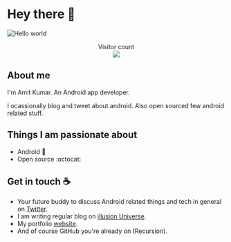 # Hey there :wave:

<img src="https://github.com/amitthecoders/amitthecoders/blob/main/resources/banner.png" alt="Hello world">

<p align="center"> 
  Visitor count<br>
  <img src="https://profile-counter.glitch.me/amitthecoders/count.svg" />
</p>

## About me

I'm Amit Kumar. An Android app developer.

I ocassionally blog and tweet about android. Also open sourced few android related stuff.  


## Things I am passionate about

- Android :robot:
- Open source :octocat:

## Get in touch :coffee:

- Your future buddy to discuss Android related things and tech in general on [Twitter](https://twitter.com/amitthecoders).
- I am writing regular blog on [illusion Universe](https://www.illusionuniverse.in).
- My portfolio [website](https://amitmusician.xyz).
- And of course GitHub you're already on (Recursion).


<!--
**sagar-viradiya/sagar-viradiya** is a ✨ _special_ ✨ repository because its `README.md` (this file) appears on your GitHub profile.

Here are some ideas to get you started:

- 🔭 I’m currently working on ...
- 🌱 I’m currently learning ...
- 👯 I’m looking to collaborate on ...
- 🤔 I’m looking for help with ...
- 💬 Ask me about ...
- 📫 How to reach me: ...
- 😄 Pronouns: ...
- ⚡ Fun fact: ...
-->
